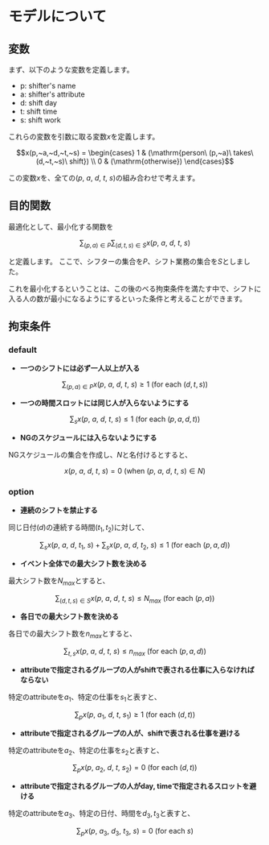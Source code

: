 # モデルについて

## 変数
まず、以下のような変数を定義します。
* p: shifter's name
* a: shifter's attribute
* d: shift day
* t: shift time
* s: shift work

これらの変数を引数に取る変数$`x`$を定義します。
```math
x(p,~a,~d,~t,~s) = \begin{cases}
    1 & (\mathrm{person\ (p,~a)\ takes\ (d,~t,~s)\ shift}) \\
    0 & (\mathrm{otherwise})
  \end{cases}
```

この変数$`x`$を、全ての$`(p,~a,~d,~t,~s)`$の組み合わせで考えます。

## 目的関数
最適化として、最小化する関数を
```math
\sum_{(p,a)\in P}\sum_{(d,t,s)\in S}x(p,~a,~d,~t,~s)
```
と定義します。
ここで、シフターの集合を$`P`$、シフト業務の集合を$`S`$としました。

これを最小化するということは、この後のべる拘束条件を満たす中で、シフトに入る人の数が最小になるようにするといった条件と考えることができます。


## 拘束条件

### default
* **一つのシフトには必ず一人以上が入る**
```math
\sum_{(p,a)\in P}x(p,~a,~d,~t,~s) \ge 1\ (\mathrm{for\ each}\ (d,t,s))
```

* **一つの時間スロットには同じ人が入らないようにする**
```math
\sum_{s}x(p,~a,~d,~t,~s) \le 1\ (\mathrm{for\ each}\ (p,a,d,t))
```

* **NGのスケジュールには入らないようにする**

NGスケジュールの集合を作成し、$`N`$と名付けるとすると、
```math
x(p,~a,~d,~t,~s) = 0\ (\mathrm{when}\ (p,~a,~d,~t,~s)\in N)
```

### option
* **連続のシフトを禁止する**

同じ日付$`(d)`$の連続する時間$`(t_1, t_2)`$に対して、
```math
\sum_{s}x(p,~a,~d,~t_1,~s)+\sum_{s}x(p,~a,~d,~t_2,~s) \le 1\ (\mathrm{for\ each}\ (p,a,d))
```

* **イベント全体での最大シフト数を決める**

最大シフト数を$`N_{max}`$とすると、
```math
\sum_{(d,t,s)\in S}x(p,~a,~d,~t,~s) \le N_{max}\ (\mathrm{for\ each}\ (p,a))
```

* **各日での最大シフト数を決める**

各日での最大シフト数を$`n_{max}`$とすると、
```math
\sum_{t,s}x(p,~a,~d,~t,~s) \le n_{max}\ (\mathrm{for\ each}\ (p,a,d))
```

* **attributeで指定されるグループの人がshiftで表される仕事に入らなければならない**

特定のattributeを$`a_1`$、特定の仕事を$`s_1`$と表すと、
```math
\sum_{p}x(p,~a_1,~d,~t,~s_1) \ge 1\ (\mathrm{for\ each}\ (d,t))
```

* **attributeで指定されるグループの人が、shiftで表される仕事を避ける**

特定のattributeを$`a_2`$、特定の仕事を$`s_2`$と表すと、
```math
\sum_{p}x(p,~a_2,~d,~t,~s_2) = 0\ (\mathrm{for\ each}\ (d,t))
```

* **attributeで指定されるグループの人がday, timeで指定されるスロットを避ける**

特定のattributeを$`a_3`$、特定の日付、時間を$`d_3, t_3`$と表すと、
```math
\sum_{p}x(p,~a_3,~d_3,~t_3,~s) = 0\ (\mathrm{for\ each}\ s)
```